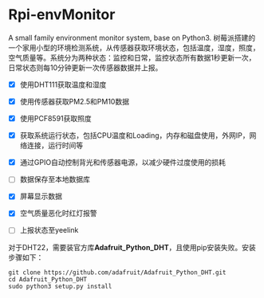 # Rpi-envMonitor
A small family environment monitor system, base on Python3.
树莓派搭建的一个家用小型的环境检测系统，从传感器获取环境状态，包括温度，湿度，照度，空气质量等。系统分为两种状态：监控和日常，监控状态所有数据1秒更新一次，日常状态则每10分钟更新一次传感器数据并上报。

- [x] 使用DHT111获取温度和湿度
- [x] 使用传感器获取PM2.5和PM10数据
- [x] 使用PCF8591获取照度
- [x] 获取系统运行状态，包括CPU温度和Loading，内存和磁盘使用，外网IP，网络连接，运行时间等
- [x] 通过GPIO自动控制背光和传感器电源，以减少硬件过度使用的损耗
- [ ] 数据保存至本地数据库
- [x] 屏幕显示数据
- [x] 空气质量恶化时红灯报警
- [ ] 上报状态至yeelink


对于DHT22，需要装官方库**Adafruit_Python_DHT**，且使用pip安装失败。安装步骤如下：
	
	git clone https://github.com/adafruit/Adafruit_Python_DHT.git
	cd Adafruit_Python_DHT
	sudo python3 setup.py install
